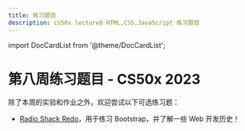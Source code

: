 ```yaml
---
title: 练习题目
description: cs50x lecture8 HTML,CSS,JavaScript 练习题目
---
```


import DocCardList from '@theme/DocCardList';

# 第八周练习题目 - CS50x 2023

除了本周的实验和作业之外，欢迎尝试以下可选练习题：

-   [Radio Shack Redo](redo.md)，用于练习 Bootstrap，并了解一些 Web 开发历史！

<DocCardList />
